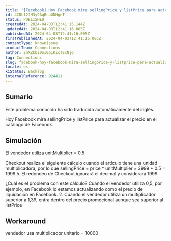 ```yaml
---
title: '[Facebook] Hoy Facebook mira sellingPrice y listPrice para actualizar el precio en el catálogo de Facebook'
id: 4CDh12JM3y9AqBnuGDHgnT
status: PUBLISHED
createdAt: 2024-04-03T12:41:15.144Z
updatedAt: 2024-04-03T12:41:16.005Z
publishedAt: 2024-04-03T12:41:16.005Z
firstPublishedAt: 2024-04-03T12:41:16.005Z
contentType: knownIssue
productTeam: Connections
author: 2mXZkbi0oi061KicTExNjo
tag: Connections
slug: facebook-hoy-facebook-mira-sellingprice-y-listprice-para-actualizar-el-precio-en-el-catalogo-de-facebook
locale: es
kiStatus: Backlog
internalReference: 924411
---
```


## Sumario

<div class="alert alert-info">
  <p>Este problema conocido ha sido traducido automáticamente del inglés.</p>
</div>


Hoy Facebook mira sellingPrice y listPrice para actualizar el precio en el catálogo de Facebook.


##

## Simulación


El vendedor utiliza unitMultiplier = 0.5

Checkout realiza el siguiente cálculo cuando el artículo tiene una unidad multiplicadora, por lo que sellingPrice = price * unitMultiplier = 3999 * 0.5 = 1999.5. El redondeo de Checkout ignorará el decimal y considerará 1999

¿Cuál es el problema con este cálculo?
Cuando el vendedor utiliza 0,5, por ejemplo, en Facebook lo estamos actualizando como el precio de liquidación en Facebook.
2. Cuando el vendedor utiliza un multiplicador superior a 1,39, entra dentro del precio promocional aunque sea superior al listPrice



##

## Workaround


vendedor usa multiplicador unitario = 10000





